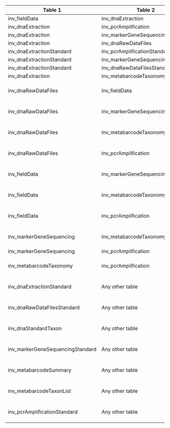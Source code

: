 |Table 1|Table 2|Join by field(s)|
|------------------------|------------------------|-------------------------------|
inv_fieldData|inv_dnaExtraction|geneticSampleID
inv_dnaExtraction|inv_pcrAmplification|dnaSampleID
inv_dnaExtraction|inv_markerGeneSequencing|dnaSampleID
inv_dnaExtraction|inv_dnaRawDataFiles|dnaSampleID
inv_dnaExtractionStandard|inv_pcrAmplificationStandard|dnaSampleID
inv_dnaExtractionStandard|inv_markerGeneSequencingStandard|dnaSampleID
inv_dnaExtractionStandard|inv_dnaRawDataFilesStandard|dnaSampleID
inv_dnaExtraction|inv_metabarcodeTaxonomy|dnaSampleID
inv_dnaRawDataFiles|inv_fieldData|Requires intermediate table: join via inv_dnaExtraction table
inv_dnaRawDataFiles|inv_markerGeneSequencing|Join not recommended. Join via dnaSampleID will double records.
inv_dnaRawDataFiles|inv_metabarcodeTaxonomy|Join not recommended. Join via dnaSampleID will double records.
inv_dnaRawDataFiles|inv_pcrAmplification|Join not recommended. Join via dnaSampleID will double records.
inv_fieldData|inv_markerGeneSequencing|Requires intermediate table: join via inv_dnaExtraction table
inv_fieldData|inv_metabarcodeTaxonomy|Requires intermediate table: join via inv_dnaExtraction table
inv_fieldData|inv_pcrAmplification|Requires intermediate table: join via inv_dnaExtraction table
inv_markerGeneSequencing|inv_metabarcodeTaxonomy|Join not recommended. Data resolution does not match other tables.
inv_markerGeneSequencing|inv_pcrAmplification|dnaSampleID,primerSetID
inv_metabarcodeTaxonomy|inv_pcrAmplification|Join not recommended. Data resolution does not match other tables.
inv_dnaExtractionStandard|Any other table|Join not recommended. Data resolution does not match other tables.
inv_dnaRawDataFilesStandard|Any other table|Join not recommended. Data resolution does not match other tables.
inv_dnaStandardTaxon|Any other table|Join not recommended. Data resolution does not match other tables.
inv_markerGeneSequencingStandard|Any other table|Join not recommended. Data resolution does not match other tables.
inv_metabarcodeSummary|Any other table|Join not recommended. Data resolution does not match other tables.
inv_metabarcodeTaxonList|Any other table|Join not recommended. Data resolution does not match other tables.
inv_pcrAmplificationStandard|Any other table|Join not recommended. Data resolution does not match other tables.
